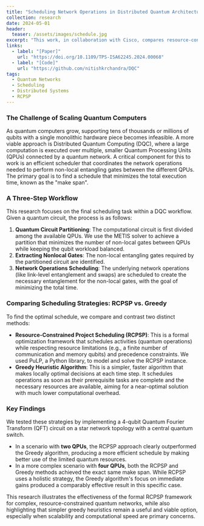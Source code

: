 ```yaml
---
title: "Scheduling Network Operations in Distributed Quantum Architectures"
collection: research
date: 2024-05-01
header:
  teaser: /assets/images/schedule.jpg
excerpt: "This work, in collaboration with Cisco, compares resource-constrained project scheduling (RCPSP) and greedy heuristic methods for minimizing execution time in distributed quantum circuits."
links:
  - label: "[Paper]"
    url: "https://doi.org/10.1109/TPS-ISA62245.2024.00068"
  - label: "[Code]"
    url: "https://github.com/nitishkrchandra/DQC"
tags:
  - Quantum Networks
  - Scheduling
  - Distributed Systems
  - RCPSP
---
```


### The Challenge of Scaling Quantum Computers
As quantum computers grow, supporting tens of thousands or millions of qubits with a single monolithic hardware piece becomes infeasible. A more viable approach is Distributed Quantum Computing (DQC), where a large computation is executed over multiple, smaller Quantum Processing Units (QPUs) connected by a quantum network. A critical component for this to work is an efficient scheduler that coordinates the network operations needed to perform non-local entangling gates between the different QPUs. The primary goal is to find a schedule that minimizes the total execution time, known as the "make span".

### A Three-Step Workflow
This research focuses on the final scheduling task within a DQC workflow. Given a quantum circuit, the process is as follows:
1.  **Quantum Circuit Partitioning**: The computational circuit is first divided among the available QPUs. We use the METIS solver to achieve a partition that minimizes the number of non-local gates between QPUs while keeping the qubit workload balanced.
2.  **Extracting Nonlocal Gates**: The non-local entangling gates required by the partitioned circuit are identified.
3.  **Network Operations Scheduling**: The underlying network operations (like link-level entanglement and swaps) are scheduled to create the necessary entanglement for the non-local gates, with the goal of minimizing the total time.

### Comparing Scheduling Strategies: RCPSP vs. Greedy
To find the optimal schedule, we compare and contrast two distinct methods:
* **Resource-Constrained Project Scheduling (RCPSP)**: This is a formal optimization framework that schedules activities (quantum operations) while respecting resource limitations (e.g., a finite number of communication and memory qubits) and precedence constraints. We used PuLP, a Python library, to model and solve the RCPSP instance.
* **Greedy Heuristic Algorithm**: This is a simpler, faster algorithm that makes locally optimal decisions at each time step. It schedules operations as soon as their prerequisite tasks are complete and the necessary resources are available, aiming for a near-optimal solution with much lower computational overhead.

### Key Findings
We tested these strategies by implementing a 4-qubit Quantum Fourier Transform (QFT) circuit on a star network topology with a central quantum switch.
* In a scenario with **two QPUs**, the RCPSP approach clearly outperformed the Greedy algorithm, producing a more efficient schedule by making better use of the limited quantum resources.
* In a more complex scenario with **four QPUs**, both the RCPSP and Greedy methods achieved the exact same make span. While RCPSP uses a holistic strategy, the Greedy algorithm's focus on immediate gains produced a comparably effective result in this specific case.

This research illustrates the effectiveness of the formal RCPSP framework for complex, resource-constrained quantum networks, while also highlighting that simpler greedy heuristics remain a useful and viable option, especially when scalability and computational speed are primary concerns.
